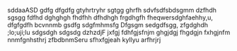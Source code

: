 sddaaASD
gdfg
dfgdfg
gtyhrtryhr
sgtgg
ghrfh
sdvfsdfsbdsgmm
dzfhdh
sgsgg
fdfhd
dghghgh
fhdfhh
dfhdhgh
frgdhgfh
fheqwersdghfaehhy,u,
dfgfgdfh
bcvnnmb
gsdfg
sdgfmhmsfg
Dfgsgm
sedgdfsgg,
zfgdghdh
;lo;uji;lu
sdgsdgh
sdgsdg
dzhzdjF
jxfgj
fdhfgjsfnjm
ghgjdgj
fhgdgjn
fxhgjnfm
nnmfgnhsthrj
zfbdbnmSeru
sfhxfgjeah
kyllyu
arfhrjrj
